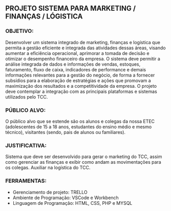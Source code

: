 ## **PROJETO SISTEMA PARA MARKETING / FINANÇAS / LÓGISTICA**

### **OBJETIVO:**

Desenvolver um sistema integrado de marketing, finanças e logística que permita a gestão eficiente e integrada das atividades dessas áreas, visando aumentar a eficiência operacional, aprimorar a tomada de decisão e otimizar o desempenho financeiro da empresa. O sistema deve permitir a análise integrada de dados e informações de vendas, estoques, faturamento, fluxo de caixa, indicadores de performance e demais informações relevantes para a gestão do negócio, de forma a fornecer subsídios para a elaboração de estratégias e ações que promovam a maximização dos resultados e a competitividade da empresa. O projeto deve contemplar a integração com as principais plataformas e sistemas utilizados pelo TCC.

### **PÚBLICO ALVO:**

O público alvo que se estende são os alunos e colegas da nossa ETEC (adolescentes de 15 a 18 anos, estudantes do ensino médio e mesmo técnico), visitantes (sendo, pais de alunos ou familiares).

### **JUSTIFICATIVA:**

Sistema que deve ser desenvolvido para gerar o marketing do TCC, assim como gerenciar as finanças e exibir como andam as movimentações para os colegas. Auxiliar na logística do TCC.

### **FERRAMENTAS:**

- Gerenciamento de projeto: TRELLO
- Ambiente de Programação: VSCode e Workbench
- Linguagem de Programação: HTML, CSS, PHP e MYSQL



